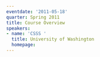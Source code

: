 ```yaml
---
eventdate: '2011-05-18'
quarter: Spring 2011
title: Course Overview
speakers:
- name: 'CSSS '
  title: University of Washington
  homepage:
---
```

